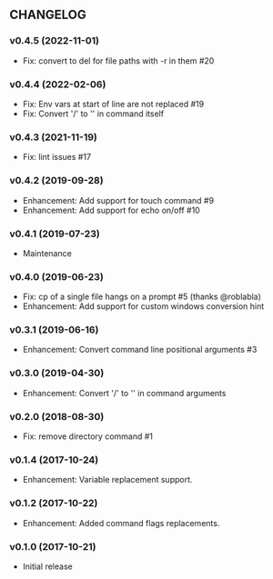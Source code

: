 ## CHANGELOG

### v0.4.5 (2022-11-01)

* Fix: convert to del for file paths with -r in them #20

### v0.4.4 (2022-02-06)

* Fix: Env vars at start of line are not replaced #19
* Fix: Convert '/' to '\' in command itself

### v0.4.3 (2021-11-19)

* Fix: lint issues #17

### v0.4.2 (2019-09-28)

* Enhancement: Add support for touch command #9
* Enhancement: Add support for echo on/off #10

### v0.4.1 (2019-07-23)

* Maintenance

### v0.4.0 (2019-06-23)

* Fix: cp of a single file hangs on a prompt #5 (thanks @roblabla)
* Enhancement: Add support for custom windows conversion hint

### v0.3.1 (2019-06-16)

* Enhancement: Convert command line positional arguments #3

### v0.3.0 (2019-04-30)

* Enhancement: Convert '/' to '\' in command arguments

### v0.2.0 (2018-08-30)

* Fix: remove directory command #1

### v0.1.4 (2017-10-24)

* Enhancement: Variable replacement support.

### v0.1.2 (2017-10-22)

* Enhancement: Added command flags replacements.

### v0.1.0 (2017-10-21)

* Initial release
